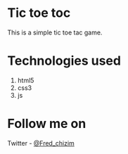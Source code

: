 # Tic toe toc
This is a simple tic toe tac game.

# Technologies used
1. html5
2. css3
3. js

# Follow me on
Twitter - [@Fred_chizim](https://www.twitter.com/Fred_chizim "Fred")
